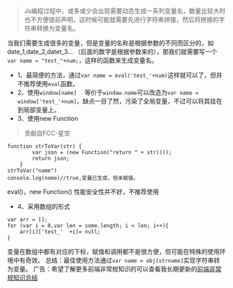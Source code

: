 >Js编程过程中，或多或少会出现需要动态生成一系列变量名，数量比较大时也不方便提前声明，这时候可能就需要先进行字符串拼接，然后将拼接的字符串转换为变量名。

当我们需要生成很多的变量，但是变量的名称是根据参数的不同而区分的，如 date_1,date_2,datet_3... （后面的数字是根据参数来的），那我们就需要写一个```var name = "test_"+num;```，这样的函数来生成变量名。

- 1、最简便的方法，通过```var name = eval('test_'+num)```这样就可以了，但并不推荐使用```eval```函数。
- 2、使用```window[name]  ```  等价于```window.name```可以改造为```var name = window['test_'+num]```，缺点一目了然，污染了全局变量，不过可以将其挂在到局部变量上。
- 3、使用new Function
>贡献自FCC-星空
```
function strToVar(str) {
        var json = (new Function("return " + str))();
        return json;
    }
strToVar("name")
console.log(name)//true,变量已生成，但未赋值。
```
eval()，new Function() 性能安全性并不好，不推荐使用
- 4、采用数组的形式
```
var arr = [];
for (var i = 0,var len = some.length; i < len; i++){
    arr[i]['test_'  +i]= null;
}
```
变量在数组中都有对应的下标，赋值和调用都不是很方便，但可能在特殊的使用环境中有奇效。
总结：最佳使用方法通过```var name = obj[strname]```实现字符串转为变量。
广告：希望了解更多前端非常规知识的可以查看我长期更新的[前端非常规知识总结](http://www.jianshu.com/p/364e5f2a009a)
